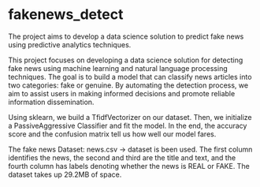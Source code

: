 # fakenews_detect
The project aims to develop a data science solution to predict fake news using predictive analytics techniques.

This project focuses on developing a data science solution for detecting fake news using machine learning and natural language processing techniques. The goal is to build a model that can classify news articles into two categories: fake or genuine. By automating the detection process, we aim to assist users in making informed decisions and promote reliable information dissemination.

Using sklearn, we build a TfidfVectorizer on our dataset. Then, we initialize a PassiveAggressive Classifier and fit the model. In the end, the accuracy score and the confusion matrix tell us how well our model fares.

The fake news Dataset:
 news.csv -> dataset is been used. The first column identifies the news, the second and third are the title and text, and the fourth column has labels denoting whether the news is REAL or FAKE. The dataset takes up 29.2MB of space.
